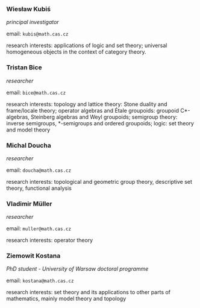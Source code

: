 <style>

</style>

<div>

### Wiesław Kubiś

*principal investigator*

email: `kubis@math.cas.cz`

research interests: applications of logic and set theory; universal homogeneous objects in the context of category theory.
</div>

<div> 

### Tristan Bice

*researcher*

email: `bice@math.cas.cz`

research interests: 
topology and lattice theory: Stone duality and frame/locale theory;
operator algebras and Étale groupoids: groupoid C\*-algebras, Steinberg algebras and Weyl groupoids;
semigroup theory: inverse semigroups, \*-semigroups and ordered groupoids;
logic: set theory and model theory
</div>

<div> 

### Michal Doucha
*researcher*

email: `doucha@math.cas.cz`

research interests: topological and geometric group theory, descriptive set theory, functional analysis
</div>

<div> 

### Vladimir Müller
*researcher*

email: `muller@math.cas.cz`

research interests: operator theory
</div>

<div> 

### Ziemowit Kostana
*PhD student - University of Warsaw doctoral programme*

email: `kostana@math.cas.cz`

research interests: set theory and its applications to other parts of mathematics, mainly model theory and topology
</div>
